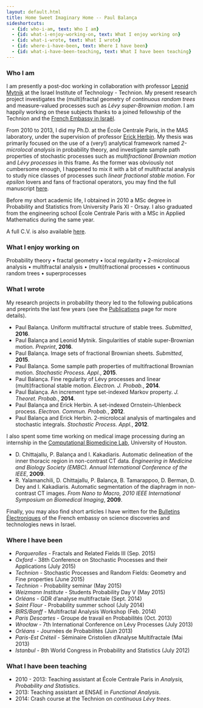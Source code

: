 ```yaml
---
layout: default.html
title: Home Sweet Imaginary Home -- Paul Balança
sideshortcuts:
  - {id: who-i-am, text: Who I am}
  - {id: what-i-enjoy-working-on, text: What I enjoy working on}
  - {id: what-i-wrote, text: What I wrote}
  - {id: where-i-have-been, text: Where I have been}
  - {id: what-i-have-been-teaching, text: What I have been teaching}
---
```


### Who I am

I am presently a post-doc working in collaboration with professor [Leonid Mytnik](http://iew3.technion.ac.il/Home/Users/leonid.phtml) at the Israel Institute of Technology - Technion. My present research project investigates the (multi)fractal geometry of *continuous random trees* and measure-valued processes such as *Lévy super-Brownian motion*. I am happily working on these subjects thanks to a joined fellowship of the Technion and the [French Embassy in Israël](http://institutfrancais-israel.com).

From 2010 to 2013, I did my Ph.D. at the École Centrale Paris, in the MAS laboratory, under the supervision of professor [Erick Herbin](http://erick.perso.math.cnrs.fr). My thesis was primarily focused on the use of a (very!) analytical framework named *2-microlocal analysis* in probability theory, and investigate sample path properties of stochastic processes such as *multifractional Brownian motion* and *Lévy processes* in this frame. As the former was obviously not cumbersome enough, I happened to mix it with a bit of multifractal analysis to study nice classes of processes such *linear fractional stable motion*. For *epsilon* lovers and fans of fractional operators, you may find the full manuscript [here](https://tel.archives-ouvertes.fr/tel-00958290/).

Before my short academic life, I obtained in 2010 a MSc degree in Probability and Statistics from University Paris XI - Orsay. I also graduated from the engineering school École Centrale Paris with a MSc in Applied Mathematics during the same year.

A full C.V. is also available [here](files/cv_research.pdf).

### What I enjoy working on

Probability theory • fractal geometry • local regularity • 2-microlocal analysis • multifractal analysis • (multi)fractional processes • continuous random trees • superprocesses

### What I wrote

My research projects in probability theory led to the following publications and preprints the last few years (see the [Publications](publications/) page for more details).
* Paul Balança. Uniform multifractal structure of stable trees. *Submitted*, **2016**.
* Paul Balança and Leonid Mytnik. Singularities of stable super-Brownian motion. *Preprint*, **2016**.
* Paul Balança. Image sets of fractional Brownian sheets. *Submitted*, **2015**.
* Paul Balança. Some sample path properties of multifractional Brownian motion. *Stochastic Process. Appl.*, **2015**.
* Paul Balança. Fine regularity of Lévy processes and linear (multi)fractional stable motion. *Electron. J. Probab.*, **2014**.
* Paul Balança. An increment type set-indexed Markov property. *J. Theoret. Probab.*, **2014**.
* Paul Balança and Erick Herbin. A set-indexed Ornstein-Uhlenbeck process. *Electron. Commun. Probab.*, **2012**.
* Paul Balança and Erick Herbin. 2-microlocal analysis of martingales and stochastic integrals. *Stochastic Process. Appl.*, **2012**.

I also spent some time working on medical image processing during an internship in the [Computational Biomedicine Lab](http://cbl.uh.edu), University of Houston.
* D. Chittajallu, P. Balança and I. Kakadiaris. Automatic delineation of the inner thoracic region in non-contrast CT data. *Engineering in Medicine and Biology Society (EMBC). Annual International Conference of the IEEE*, **2009**.
* R. Yalamanchili, D. Chittajallu, P. Balança, B. Tamarappoo, D. Berman, D. Dey and I. Kakadiaris. Automatic segmentation of the diaphragm in non-contrast CT images. *From Nano to Macro, 2010 IEEE International Symposium on Biomedical Imaging*, **2009**.

Finally, you may also find short articles I have written for the [Bulletins Électroniques](http://www.bulletins-electroniques.com/accueil/be_israel.php) of the French embassy on science discoveries and technologies news in Israel.

### Where I have been

* *Porquerolles* - Fractals and Related Fields III (Sep. 2015)
* *Oxford* - 38th Conference on Stochastic Processes and their Applications (July 2015)
* *Technion* - Stochastic Processes and Random Fields: Geometry and Fine properties (June 2015)
* *Technion* - Probability seminar (May 2015)
* *Weizmann Institute* - Students Probability Day V (May 2015)
* *Orléans* - GDR d’analyse multifractale (Sept. 2014)
* *Saint Flour* - Probability summer school (July 2014)
* *BIRS/Banff* - Multifractal Analysis Workshop (Feb. 2014)
* *Paris Descartes* - Groupe de travail en Probabilités (Oct. 2013)
* *Wrocław* - 7th International Conference on Lévy Processes (July 2013)
* *Orléans* - Journées de Probabilités (Juin 2013)
* *Paris-Est Créteil* - Séminaire Cristolien d’Analyse Multifractale (Mai 2013)
* *Istanbul* - 8th World Congress in Probability and Statistics (July 2012)

### What I have been teaching

* 2010 - 2013: Teaching assistant at École Centrale Paris in *Analysis, Probability and Statistics*.
* 2013: Teaching assistant at ENSAE in *Functional Analysis*.
* 2014: Crash course at the Technion on *continuous Lévy trees*.

